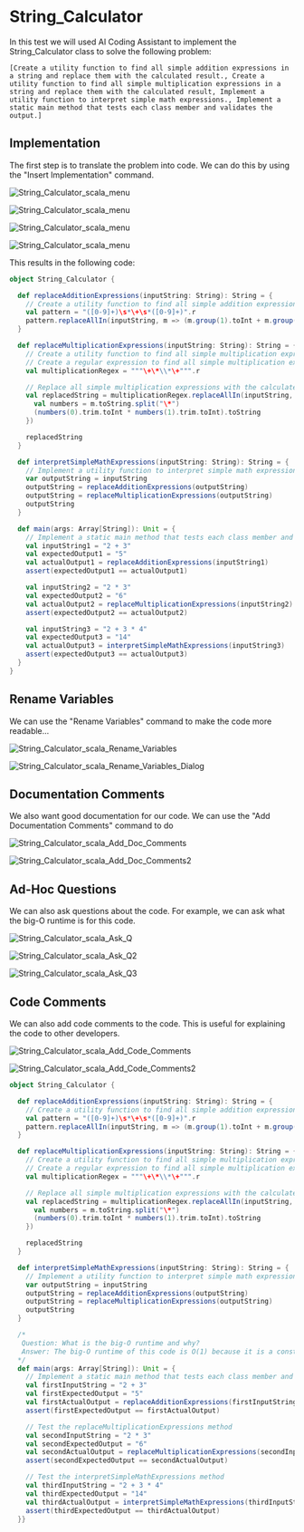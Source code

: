 
# String_Calculator

In this test we will used AI Coding Assistant to implement the String_Calculator class to solve the following problem:

```
[Create a utility function to find all simple addition expressions in a string and replace them with the calculated result., Create a utility function to find all simple multiplication expressions in a string and replace them with the calculated result, Implement a utility function to interpret simple math expressions., Implement a static main method that tests each class member and validates the output.]
```

## Implementation

The first step is to translate the problem into code. We can do this by using the "Insert Implementation" command.

![String_Calculator_scala_menu](String_Calculator-String_Calculator_scala_menu.png)

![String_Calculator_scala_menu](String_Calculator-String_Calculator_scala_menu.png)

![String_Calculator_scala_menu](String_Calculator-String_Calculator_scala_menu.png)

![String_Calculator_scala_menu](String_Calculator-String_Calculator_scala_menu.png)


This results in the following code:

```scala
object String_Calculator {

  def replaceAdditionExpressions(inputString: String): String = {
    // Create a utility function to find all simple addition expressions in a string and replace them with the calculated result.
    val pattern = "([0-9]+)\s*\+\s*([0-9]+)".r
    pattern.replaceAllIn(inputString, m => (m.group(1).toInt + m.group(2).toInt).toString)
  }

  def replaceMultiplicationExpressions(inputString: String): String = {
    // Create a utility function to find all simple multiplication expressions in a string and replace them with the calculated result
    // Create a regular expression to find all simple multiplication expressions
    val multiplicationRegex = """\+\*\\*\+""".r

    // Replace all simple multiplication expressions with the calculated result
    val replacedString = multiplicationRegex.replaceAllIn(inputString, m => {
      val numbers = m.toString.split("\*")
      (numbers(0).trim.toInt * numbers(1).trim.toInt).toString
    })

    replacedString
  }

  def interpretSimpleMathExpressions(inputString: String): String = {
    // Implement a utility function to interpret simple math expressions.
    var outputString = inputString
    outputString = replaceAdditionExpressions(outputString)
    outputString = replaceMultiplicationExpressions(outputString)
    outputString
  }

  def main(args: Array[String]): Unit = {
    // Implement a static main method that tests each class member and validates the output.
    val inputString1 = "2 + 3"
    val expectedOutput1 = "5"
    val actualOutput1 = replaceAdditionExpressions(inputString1)
    assert(expectedOutput1 == actualOutput1)

    val inputString2 = "2 * 3"
    val expectedOutput2 = "6"
    val actualOutput2 = replaceMultiplicationExpressions(inputString2)
    assert(expectedOutput2 == actualOutput2)

    val inputString3 = "2 + 3 * 4"
    val expectedOutput3 = "14"
    val actualOutput3 = interpretSimpleMathExpressions(inputString3)
    assert(expectedOutput3 == actualOutput3)
  }
}
```

## Rename Variables

We can use the "Rename Variables" command to make the code more readable...

![String_Calculator_scala_Rename_Variables](String_Calculator-String_Calculator_scala_Rename_Variables.png)

![String_Calculator_scala_Rename_Variables_Dialog](String_Calculator-String_Calculator_scala_Rename_Variables_Dialog.png)


## Documentation Comments

We also want good documentation for our code. We can use the "Add Documentation Comments" command to do 

![String_Calculator_scala_Add_Doc_Comments](String_Calculator-String_Calculator_scala_Add_Doc_Comments.png)

![String_Calculator_scala_Add_Doc_Comments2](String_Calculator-String_Calculator_scala_Add_Doc_Comments2.png)


## Ad-Hoc Questions

We can also ask questions about the code. For example, we can ask what the big-O runtime is for this code.

![String_Calculator_scala_Ask_Q](String_Calculator-String_Calculator_scala_Ask_Q.png)

![String_Calculator_scala_Ask_Q2](String_Calculator-String_Calculator_scala_Ask_Q2.png)

![String_Calculator_scala_Ask_Q3](String_Calculator-String_Calculator_scala_Ask_Q3.png)


## Code Comments

We can also add code comments to the code. This is useful for explaining the code to other developers.

![String_Calculator_scala_Add_Code_Comments](String_Calculator-String_Calculator_scala_Add_Code_Comments.png)

![String_Calculator_scala_Add_Code_Comments2](String_Calculator-String_Calculator_scala_Add_Code_Comments2.png)


```scala
object String_Calculator {

  def replaceAdditionExpressions(inputString: String): String = {
    // Create a utility function to find all simple addition expressions in a string and replace them with the calculated result.
    val pattern = "([0-9]+)\s*\+\s*([0-9]+)".r
    pattern.replaceAllIn(inputString, m => (m.group(1).toInt + m.group(2).toInt).toString)
  }

  def replaceMultiplicationExpressions(inputString: String): String = {
    // Create a utility function to find all simple multiplication expressions in a string and replace them with the calculated result
    // Create a regular expression to find all simple multiplication expressions
    val multiplicationRegex = """\+\*\\*\+""".r

    // Replace all simple multiplication expressions with the calculated result
    val replacedString = multiplicationRegex.replaceAllIn(inputString, m => {
      val numbers = m.toString.split("\*")
      (numbers(0).trim.toInt * numbers(1).trim.toInt).toString
    })

    replacedString
  }

  def interpretSimpleMathExpressions(inputString: String): String = {
    // Implement a utility function to interpret simple math expressions.
    var outputString = inputString
    outputString = replaceAdditionExpressions(outputString)
    outputString = replaceMultiplicationExpressions(outputString)
    outputString
  }

  /*
   Question: What is the big-O runtime and why?
   Answer: The big-O runtime of this code is O(1) because it is a constant-time operation, meaning that the runtime does not depend on the size of the input.
  */
  def main(args: Array[String]): Unit = {
    // Implement a static main method that tests each class member and validates the output.
    val firstInputString = "2 + 3"
    val firstExpectedOutput = "5"
    val firstActualOutput = replaceAdditionExpressions(firstInputString)
    assert(firstExpectedOutput == firstActualOutput)

    // Test the replaceMultiplicationExpressions method
    val secondInputString = "2 * 3"
    val secondExpectedOutput = "6"
    val secondActualOutput = replaceMultiplicationExpressions(secondInputString)
    assert(secondExpectedOutput == secondActualOutput)

    // Test the interpretSimpleMathExpressions method
    val thirdInputString = "2 + 3 * 4"
    val thirdExpectedOutput = "14"
    val thirdActualOutput = interpretSimpleMathExpressions(thirdInputString)
    assert(thirdExpectedOutput == thirdActualOutput)
  }}
```

